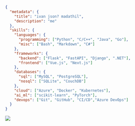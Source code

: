 ```json
{
  "metadata": {
    "title": "ivan json? madathil",
    "description": "me"
  },
  "skills": {
    "languages": {
      "programming": ["Python", "C/C++", "Java", "Go"],
      "misc": ["Bash", "Markdown", "C#"]
    },
    "frameworks": {
      "backend": ["Flask", "FastAPI", "Django", ".NET"],
      "frontend": ["Vue.js", "Next.js"]
    },
    "databases": {
      "sql": ["MySQL", "PostgreSQL"],
      "nosql": ["SQLite", "CouchDB"]
    },
    "cloud": ["Azure", "Docker", "Kubernetes"],
    "ai_ml": ["scikit-learn", "PyTorch"],
    "devops": ["Git", "GitHub", "CI/CD","Azure DevOps"]
  }
}
```
<img align="center" src="https://komarev.com/ghpvc/?username=rdx40&style=flat-square&color=94f4b1&label=views"/>


<!-- QUOTE_PLACEHOLDER -->
